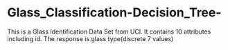 # Glass_Classification-Decision_Tree-
This is a Glass Identification Data Set from UCI. It contains 10 attributes including id. The response is glass type(discrete 7 values)
